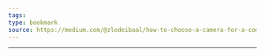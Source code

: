```yaml
---
tags: 
type: bookmark
source: https://medium.com/@zlodeibaal/how-to-choose-a-camera-for-a-computer-vision-project-1da6490bb3dd
---
```

---
